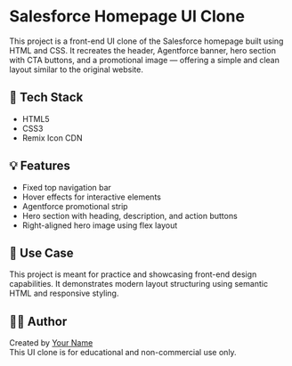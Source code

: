 # Salesforce Homepage UI Clone

This project is a front-end UI clone of the Salesforce homepage built using HTML and CSS. It recreates the header, Agentforce banner, hero section with CTA buttons, and a promotional image — offering a simple and clean layout similar to the original website.

## 🔧 Tech Stack

- HTML5
- CSS3
- Remix Icon CDN

## 💡 Features

- Fixed top navigation bar
- Hover effects for interactive elements
- Agentforce promotional strip
- Hero section with heading, description, and action buttons
- Right-aligned hero image using flex layout

## 📌 Use Case

This project is meant for practice and showcasing front-end design capabilities. It demonstrates modern layout structuring using semantic HTML and responsive styling.

## 🧑‍💻 Author

Created by [Your Name](https://github.com/NitinPrakash2)  
This UI clone is for educational and non-commercial use only.
